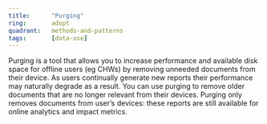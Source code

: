 ```yaml
---
title:      "Purging"
ring:       adopt
quadrant:   methods-and-patterns
tags:       [data-use]
---
```


Purging is a tool that allows you to increase performance and available disk space for offline users (eg CHWs) by removing unneeded documents from their device. As users continually generate new reports their performance may naturally degrade as a result. You can use purging to remove older documents that are no longer relevant from their devices. Purging only removes documents from user’s devices: these reports are still available for online analytics and impact metrics.